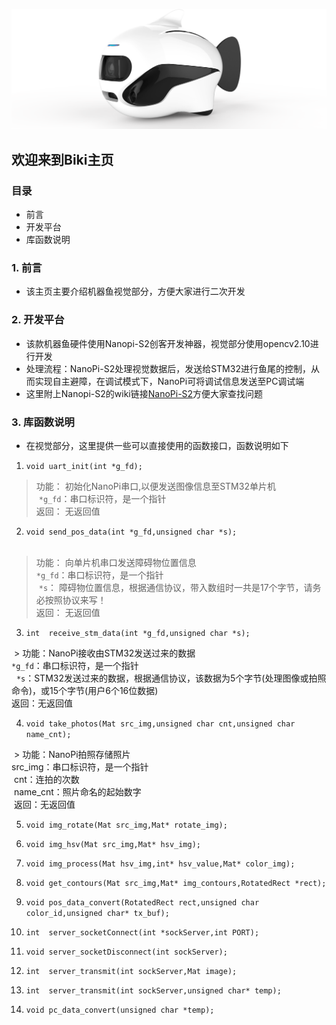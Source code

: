 ![img](/biki.png)

## 欢迎来到Biki主页<br>

### 目录

- 前言
- 开发平台
- 库函数说明

### 1. 前言
- 该主页主要介绍机器鱼视觉部分，方便大家进行二次开发<br>

### 2. 开发平台
- 该款机器鱼硬件使用Nanopi-S2创客开发神器，视觉部分使用opencv2.10进行开发<br>
- 处理流程：NanoPi-S2处理视觉数据后，发送给STM32进行鱼尾的控制，从而实现自主避障，在调试模式下，NanoPi可将调试信息发送至PC调试端<br>
- 这里附上Nanopi-S2的wiki链接[NanoPi-S2](http://wiki.friendlyarm.com/wiki/index.php/NanoPi_S2/zh)方便大家查找问题

### 3. 库函数说明
- 在视觉部分，这里提供一些可以直接使用的函数接口，函数说明如下

1. `void uart_init(int *g_fd);`<br>

  > 功能： 初始化NanoPi串口,以便发送图像信息至STM32单片机<br>
  `*g_fd`：串口标识符，是一个指针<br>
  返回：   无返回值<br>
  
2. `void send_pos_data(int *g_fd,unsigned char *s);`<br>
  
  > 功能： 向单片机串口发送障碍物位置信息<br>
  `*g_fd`：串口标识符，是一个指针<br>
  `*s`：   障碍物位置信息，根据通信协议，带入数组时一共是17个字节，请务必按照协议来写！<br>
  返回：   无返回值<br>
  
3. `int  receive_stm_data(int *g_fd,unsigned char *s);`

  > 功能：NanoPi接收由STM32发送过来的数据<br>
   `*g_fd`：串口标识符，是一个指针<br>
   `*s`：STM32发送过来的数据，根据通信协议，该数据为5个字节(处理图像或拍照命令)，或15个字节(用户6个16位数据)<br>
  返回：无返回值<br>
  
4. `void take_photos(Mat src_img,unsigned char cnt,unsigned char name_cnt);`

  > 功能：NanoPi拍照存储照片<br>
  src_img：串口标识符，是一个指针<br>
  cnt：连拍的次数<br>
  name_cnt：照片命名的起始数字<br>
  返回：无返回值<br>
  
5. `void img_rotate(Mat src_img,Mat* rotate_img);`
6. `void img_hsv(Mat src_img,Mat* hsv_img);`
7. `void img_process(Mat hsv_img,int* hsv_value,Mat* color_img);`
8. `void get_contours(Mat src_img,Mat* img_contours,RotatedRect *rect);`
9. `void pos_data_convert(RotatedRect rect,unsigned char color_id,unsigned char* tx_buf);`

10. `int  server_socketConnect(int *sockServer,int PORT);`
11. `void server_socketDisconnect(int sockServer);`
12. `int  server_transmit(int sockServer,Mat image);`
13. `int  server_transmit(int sockServer,unsigned char* temp);`
14. `void pc_data_convert(unsigned char *temp);`


